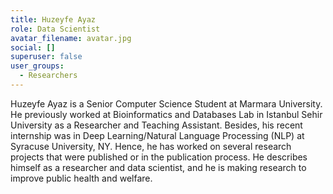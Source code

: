 ```yaml
---
title: Huzeyfe Ayaz
role: Data Scientist
avatar_filename: avatar.jpg
social: []
superuser: false
user_groups:
  - Researchers
---
```

Huzeyfe Ayaz is a Senior Computer Science Student at Marmara University. He previously worked at Bioinformatics and Databases Lab in Istanbul Sehir University as a Researcher and Teaching Assistant. Besides, his recent internship was in Deep Learning/Natural Language Processing (NLP) at Syracuse University, NY. Hence, he has worked on several research projects that were published or in the publication process. He describes himself as a researcher and data scientist, and he is making research to improve public health and welfare.